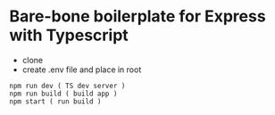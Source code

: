 # Bare-bone boilerplate for Express with Typescript

* clone
* create .env file and place in root

```console
npm run dev ( TS dev server )
npm run build ( build app )
npm start ( run build )
```
